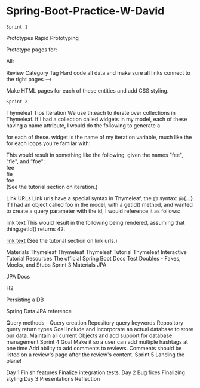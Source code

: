 # Spring-Boot-Practice-W-David

    Sprint 1
Prototypes
Rapid Prototyping

Prototype pages for:

All:
<!-- 
-Categories
-Hashtags
-Two single pages for each:
<!--  -->
Review
Category
Tag
Hard code all data and make sure all links connect to the right pages -->

Make HTML pages for each of these entities and add CSS styling.

    Sprint 2
<!-- Goal - Class Design and Templates
Use static resources to start building out each section of the MVC structure

The classes that make up the Model section.
The templates that make up the View section.
The classes that make up the Controller section.
Simulate a data layer that will provide storage for your content.
Model
Use the data that you put in your static pages to guide the creation of all of your models. Now that you have pages for two Reviews, two Categories, and two Hashtags, you can actually use that data to inform exactly what fields you model Objects will need.

View
To build our view layer, all we need to do is make templates out of the static pages that we created and convert them to Thymeleaf files

Controller
Our controllers are going to control two important functions, defining request routing (directing traffic) and executing tasks based on the endpoint that is requested. The controllers should communicate with services that provide data and add data to the model object and then pass the model object to the view.

To build a controller you need to have an idea on how your pages are linked together and what data needs to be populated into the model for each template that is returned by that method/endpoint.

Data Layer
Create a class that corresponds to each Model element that will contain a collection of example elements along with methods to retrieve them in specific ways (i.e. findAll, findById, etc.). Naming should reflect the data that is held in that service. (i.e. ReviewService) -->

Thymeleaf Tips
Iteration
We use th:each to iterate over collections in Thymeleaf. If I had a collection called widgets in my model, each of these having a name attribute, I would do the following to generate a <div> for each of these. widget is the name of my iteration variable, much like the for each loops you're familar with:

<div th:each="widget: ${widgets}" th:text="${widget.name}" />
This would result in something like the following, given the names "fee", "fie", and "foe":

<div>fee</div>
<div>fie</div>
<div>foe</div>
(See the tutorial section on iteration.)

Link URLs
Link urls have a special syntax in Thymeleaf, the @ syntax: @{...}. If I had an object called foo in the model, with a getId() method, and wanted to create a query parameter with the id, I would reference it as follows:

<a th:href="@{'/things/'+${thing.id}}">link text</a>
This would result in the following being rendered, assuming that thing.getId() returns 42:

<a href="/things/42">link text</a>
(See the tutorial section on link urls.)

Materials
Thymeleaf
Thymeleaf
Thymeleaf Tutorial
Thymeleaf Interactive Tutorial
Resources
The official Spring Boot Docs
Test Doubles - Fakes, Mocks, and Stubs
    Sprint 3
Materials
JPA

JPA Docs

H2

Persisting a DB

Spring Data JPA reference

Query methods - Query creation
Repository query keywords
Repository query return types
Goal
Include and incorporate an actual database to store our data.
Maintain all current Objects and add support for database management
    Sprint 4
Goal
Make it so a user can add multiple hashtags at one time
Add ability to add comments to reviews. Comments should be listed on a review's page after the review's content.
    Sprint 5
Landing the plane!

Day 1
Finish features
Finalize integration tests.
Day 2
Bug fixes
Finalizing styling
Day 3
Presentations
Reflection
